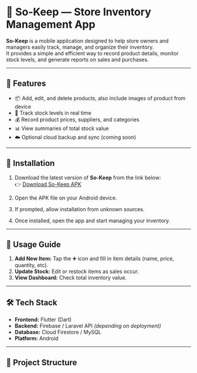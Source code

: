 # 🛒 So-Keep — Store Inventory Management App

**So-Keep** is a mobile application designed to help store owners and managers easily track, manage, and organize their inventory.  
It provides a simple and efficient way to record product details, monitor stock levels, and generate reports on sales and purchases.

---

## 📱 Features

- 📦 Add, edit, and delete products, also include images of product from device
- 🧾 Track stock levels in real time
- 💰 Record product prices, suppliers, and categories
- 📊 View summaries of total stock value
- ☁️ Optional cloud backup and sync (coming soon)

---

## 🚀 Installation

1. Download the latest version of **So-Keep** from the link below:  
   👉 [Download So-Keep APK](https://github.com/Somtoakpala/So_Keep/releases/tag/v1.0.0)

2. Open the APK file on your Android device.  
3. If prompted, allow installation from unknown sources.  
4. Once installed, open the app and start managing your inventory.

---

## 🧭 Usage Guide

 
1. **Add New Item:** Tap the ➕ icon and fill in item details (name, price, quantity, etc).  
3. **Update Stock:** Edit or restock items as sales occur.  
4. **View Dashboard:** Check total inventory value.  

---

## 🛠️ Tech Stack

- **Frontend:** Flutter (Dart)  
- **Backend:** Firebase / Laravel API *(depending on deployment)*  
- **Database:** Cloud Firestore / MySQL  
- **Platform:** Android  

---

## 📂 Project Structure

